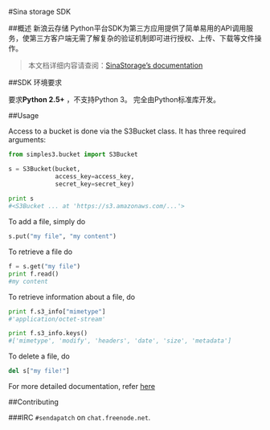 #Sina storage SDK

##概述
新浪云存储 Python平台SDK为第三方应用提供了简单易用的API调用服务，使第三方客户端无需了解复杂的验证机制即可进行授权、上传、下载等文件操作。
>本文档详细内容请查阅：[SinaStorage’s documentation][1]

##SDK 环境要求

要求**Python 2.5+** ，不支持Python 3。
完全由Python标准库开发。

##Usage

Access to a bucket is done via the S3Bucket class. It has three required arguments:

```python
from simples3.bucket import S3Bucket

s = S3Bucket(bucket,
             access_key=access_key,
             secret_key=secret_key)
 
print s  
#<S3Bucket ... at 'https://s3.amazonaws.com/...'>
```
To add a file, simply do
```python
s.put("my file", "my content")
```
To retrieve a file do 
```python
f = s.get("my file")
print f.read()
#my content
```
To retrieve information about a file, do
```python
print f.s3_info["mimetype"]
#'application/octet-stream'

print f.s3_info.keys()
#['mimetype', 'modify', 'headers', 'date', 'size', 'metadata']
```
To delete a file, do
```python
del s["my file!"]
```

For more detailed documentation, refer [here](http://sendapatch.se/projects/simples3)

##Contributing

###IRC
``#sendapatch`` on ``chat.freenode.net``.


[1]:http://sinastorage.sinaapp.com/developer/index.html